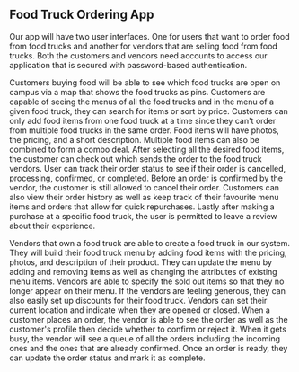 ## Food Truck Ordering App

Our app will have two user interfaces. One for users that want to order food from food trucks
and another for vendors that are selling food from food trucks. Both the customers and vendors need accounts 
to access our application that is secured with password-based authentication.


Customers buying food will be able to see which food trucks are open on campus via a map that shows the food trucks as pins.
Customers are capable of seeing the menus of all the food trucks and in the menu of a given food truck, they can search for items or sort by price.
Customers can only add food items from one food truck at a time since they can't order from multiple food trucks in the same order.
Food items will have photos, the pricing, and a short description. Multiple food items can also be combined to form a combo deal.
After selecting all the desired food items, the customer can check out which sends the order to the food truck vendors.
User can track their order status to see if their order is cancelled, processing, confirmed, or completed. 
Before an order is confirmed by the vendor, the customer is still allowed to cancel their order.
Customers can also view their order history as well as keep track of their favourite menu items and orders that allow for quick repurchases.
Lastly after making a purchase at a specific food truck, the user is permitted to leave a review about their experience.

Vendors that own a food truck are able to create a food truck in our system. They will build their food truck menu by adding food items with the pricing, photos, and description of their product. 
They can update the menu by adding and removing items as well as changing the attributes of existing menu items.
Vendors are able to specify the sold out items so that they no longer appear on their menu.
If the vendors are feeling generous, they can also easily set up discounts for their food truck.
Vendors can set their current location and indicate when they are opened or closed. 
When a customer places an order, the vendor is able to see the order as well as the customer's profile then decide whether to confirm or reject it.
When it gets busy, the vendor will see a queue of all the orders including the incoming ones and the ones that are already confirmed.
Once an order is ready, they can update the order status and mark it as complete.

